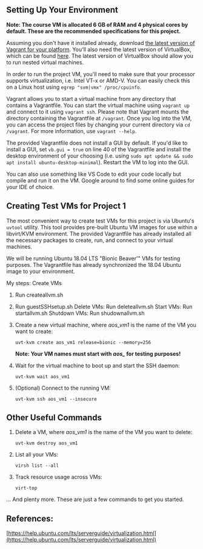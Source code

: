 ## Setting Up Your Environment
**Note: The course VM is allocated 6 GB of RAM and 4 physical cores by default. These are the recommended specifications for this project.** 

Assuming you don't have it installed already, download [the latest version of Vagrant for your platform](https://www.vagrantup.com/downloads). You'll also need the latest version of VirtualBox, which can be found [here](https://www.virtualbox.org/wiki/Downloads). The latest version of VirtualBox should allow you to run nested virtual machines.

In order to run the project VM, you'll need to make sure that your processor supports virtualization, i.e. Intel VT-x or AMD-V. You can easily check this on a Linux host using `egrep "svm|vmx" /proc/cpuinfo`.

Vagrant allows you to start a virtual machine from any directory that contains a Vagrantfile. You can start the virtual machine using `vagrant up` and connect to it using `vagrant ssh`. Please note that Vagrant mounts the directory containing the Vagrantfile at `/vagrant`. Once you log into the VM, you can access the project files by changing your current directory via `cd /vagrant`. For more information, use `vagrant --help`.

The provided Vagrantfile does not install a GUI by default. If you'd like to install a GUI, set `vb.gui = true` on line 40 of the Vagrantfile and install the desktop environment of your choosing (i.e. using `sudo apt update && sudo apt install ubuntu-desktop-minimal`). Restart the VM to log into the GUI.

You can also use something like VS Code to edit your code locally but compile and run it on the VM. Google around to find some online guides for your IDE of choice.

## Creating Test VMs for Project 1

The most convenient way to create test VMs for this project is via Ubuntu's `uvtool` utility. This tool provides pre-built Ubuntu VM images for use within a libvirt/KVM environment. The provided Vagrantfile has already installed all the necessary packages to create, run, and connect to your virtual machines.

We will be running Ubuntu 18.04 LTS "Bionic Beaver'" VMs for testing purposes. The Vagrantfile has already synchronized the 18.04 Ubuntu image to your environment.

My steps:
Create VMs
1. Run createallvm.sh
2. Run guestSSHsetup.sh
Delete VMs: Run deleteallvm.sh
Start VMs: Run startallvm.sh
Shutdown VMs: Run shudownallvm.sh

 1. Create a new virtual machine, where *aos_vm1* is the name of the VM you want to create: 
    ``` shell
    uvt-kvm create aos_vm1 release=bionic --memory=256
    ```
    **Note: Your VM names must start with *aos_* for testing purposes!**
 
 2. Wait for the virtual machine to boot up and start the SSH daemon:
    ``` shell
    uvt-kvm wait aos_vm1
    ```

 3. (Optional) Connect to the running VM:
    ``` shell
    uvt-kvm ssh aos_vm1 --insecure
    ```
## Other Useful Commands

 1. Delete a VM, where *aos_vm1* is the name of the VM you want to delete: 

    ``` shell
    uvt-kvm destroy aos_vm1
    ```
 
 2. List all your VMs: 
 
    ``` shell
    virsh list --all
    ```
    
 3. Track resource usage across VMs: 
 
    ``` shell
    virt-top
    ```
 ... And plenty more. These are just a few commands to get you started.
 

## References:
[https://help.ubuntu.com/lts/serverguide/virtualization.html](https://help.ubuntu.com/lts/serverguide/virtualization.html)
